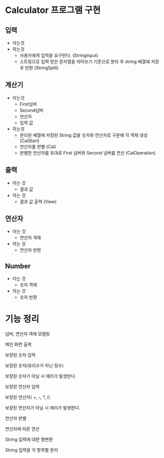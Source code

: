 # Calculator 프로그램 구현

## 입력
* 아는것
* 하는것
    * 사용자에게 입력을 요구한다. (StringInput)
    * 스트링으로 입력 받은 문자열을 띄어쓰기 기준으로 분리 후 string 배열에 저장후 반환 (StringSplit)
## 계산기
* 아는것 
    * First넘버 
    * Second넘버
    * 연산자
    * 입력 값 
* 하는것
    * 분리된 배열에 저장된 String 값을 숫자와 연산자로 구분해 각 객체 생성 (CalStart)
    * 연산자를 판별 (Cal)
    * 판별한 연산자를 토대로 First 넘버와 Second 넘버를 연산 (CalOperation)
## 출력
* 아는 것
    * 결과 값 
* 하는 것
    * 결과 값 출력 (View) 
## 연산자
* 아는 것
    * 연산자 객체
* 하는 것 
    * 연산자 반환 
## Number
* 아는 것
    * 숫자 객체 
* 하는 것 
    * 숫자 반환 
    
# 기능 정리
넘버, 연산자 객체 모델링

메인 화면 출력

보장된 숫자 입력

보장된 숫자(유리수가 아닌 정수)

보장된 숫자가 아닐 시 에러가 발생한다.

보장된 연산자 입력

보장된 연산자( +, -, *, /)

보장된 연산자가 아닐 시 에러가 발생한다.

연산자 판별

연산자에 따른 연산

String 입력에 대한 형변환

String 입력을 각 항목별 분리